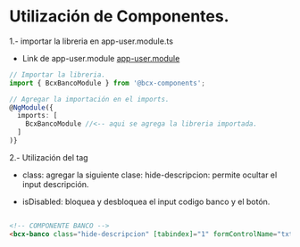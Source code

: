 # Utilización de Componentes.

1.- importar la libreria en app-user.module.ts

  - Link de app-user.module [app-user.module](../src/app/app-user.module.ts)

  ```ts
  // Importar la libreria.
  import { BcxBancoModule } from '@bcx-components';

  // Agregar la importación en el imports.
  @NgModule({  
    imports: [
      BcxBancoModule //<-- aqui se agrega la libreria importada.
    ]
  )}
  ```

2.- Utilización del tag <banco-bcx>

  - class: agregar la siguiente clase:
    hide-descripcion: permite ocultar el input descripción.
  
  - isDisabled: bloquea y desbloquea el input codigo banco y el botón.

  ```html

  <!-- COMPONENTE BANCO -->
  <bcx-banco class="hide-descripcion" [tabindex]="1" formControlName="txtCodigoBanco2" placeholder="BIC" placeholderDes="Descripción" [isDisabled]="true" [data]="this"></bcx-banco>
  
  ```




